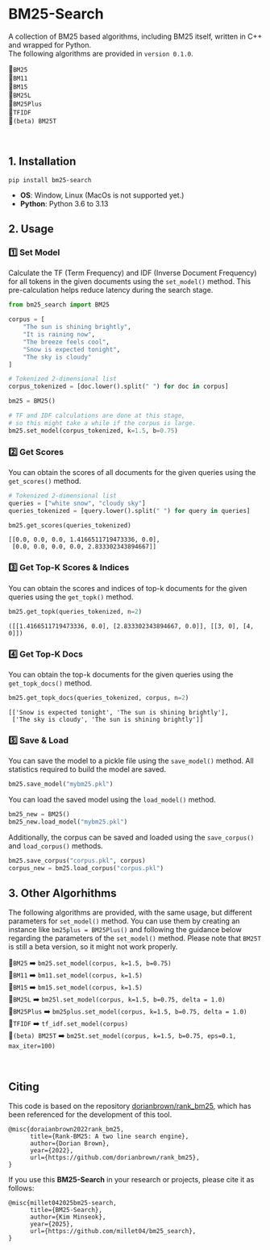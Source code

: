 # BM25-Search
A collection of BM25 based algorithms, including BM25 itself, written in C++ and wrapped for Python.  
The following algorithms are provided in `version 0.1.0`.

🔹`BM25`    
🔹`BM11`    
🔹`BM15`    
🔹`BM25L`    
🔹`BM25Plus`     
🔹`TFIDF`       
🔹`(beta) BM25T`       

&nbsp;

## 1. Installation
```
pip install bm25-search
```
- __OS__: Window, Linux (MacOs is not supported yet.)
- __Python__: Python 3.6 to 3.13

 
## 2. Usage

### 1️⃣ Set Model 
Calculate the TF (Term Frequency) and IDF (Inverse Document Frequency) for all tokens in the given documents using the `set_model()` method. This pre-calculation helps reduce latency during the search stage. 

```python
from bm25_search import BM25

corpus = [
    "The sun is shining brightly",
    "It is raining now",
    "The breeze feels cool",
    "Snow is expected tonight",
    "The sky is cloudy"    
]

# Tokenized 2-dimensional list 
corpus_tokenized = [doc.lower().split(" ") for doc in corpus]

bm25 = BM25()

# TF and IDF calculations are done at this stage, 
# so this might take a while if the corpus is large. 
bm25.set_model(corpus_tokenized, k=1.5, b=0.75)
```

### 2️⃣ Get Scores
You can obtain the scores of all documents for the given queries using the `get_scores()` method.

```python
# Tokenized 2-dimensional list
queries = ["white snow", "cloudy sky"]
queries_tokenized = [query.lower().split(" ") for query in queries]

bm25.get_scores(queries_tokenized)
```
```
[[0.0, 0.0, 0.0, 1.4166511719473336, 0.0],
 [0.0, 0.0, 0.0, 0.0, 2.833302343894667]]
```

### 3️⃣ Get Top-K Scores & Indices
You can obtain the scores and indices of top-k documents for the given queries using the `get_topk()` method.
```python
bm25.get_topk(queries_tokenized, n=2)
```

```
([[1.4166511719473336, 0.0], [2.833302343894667, 0.0]], [[3, 0], [4, 0]])
```

### 4️⃣ Get Top-K Docs
You can obtain the top-k documents for the given queries using the `get_topk_docs()` method.
```python
bm25.get_topk_docs(queries_tokenized, corpus, n=2)
```
```
[['Snow is expected tonight', 'The sun is shining brightly'],
 ['The sky is cloudy', 'The sun is shining brightly']]
```

### 5️⃣ Save & Load
You can save the model to a pickle file using the `save_model()` method. All statistics required to build the model are saved.
```python
bm25.save_model("mybm25.pkl")
```
You can load the saved model using the `load_model()` method.
```python
bm25_new = BM25()
bm25_new.load_model("mybm25.pkl")
```
Additionally, the corpus can be saved and loaded using the `save_corpus()` and `load_corpus()` methods.
```python
bm25.save_corpus("corpus.pkl", corpus)
corpus_new = bm25.load_corpus("corpus.pkl")
```

## 3. Other Algorhithms
The following algorithms are provided, with the same usage, but different parameters for `set_model()` method. You can use them by creating an instance like `bm25plus = BM25Plus()` and following the guidance below regarding the parameters of the `set_model()` method. Please note that `BM25T` is still a beta version, so it might not work properly. 

🔹`BM25` ➡️ ```bm25.set_model(corpus, k=1.5, b=0.75)```  
🔹`BM11` ➡️ ```bm11.set_model(corpus, k=1.5)```         
🔹`BM15` ➡️ ```bm15.set_model(corpus, k=1.5)```         
🔹`BM25L` ➡️ ```bm25l.set_model(corpus, k=1.5, b=0.75, delta = 1.0)```           
🔹`BM25Plus` ➡️ ```bm25plus.set_model(corpus, k=1.5, b=0.75, delta = 1.0)```     
🔹`TFIDF` ➡️ ```tf_idf.set_model(corpus)```      
🔹`(beta) BM25T` ➡️ ```bm25t.set_model(corpus, k=1.5, b=0.75, eps=0.1, max_iter=100)```            

&nbsp;

## Citing
This code is based on the repository [dorianbrown/rank_bm25](https://github.com/dorianbrown/rank_bm25), which has been referenced for the development of this tool.
```
@misc{doraianbrown2022rank_bm25,
      title={Rank-BM25: A two line search engine},
      author={Dorian Brown},
      year={2022},
      url={https://github.com/dorianbrown/rank_bm25},
}
```

If you use this **BM25-Search** in your research or projects, please cite it as follows:
```
@misc{millet042025bm25-search,
      title={BM25-Search},
      author={Kim Minseok},
      year={2025},
      url={https://github.com/millet04/bm25_search},
}
```

